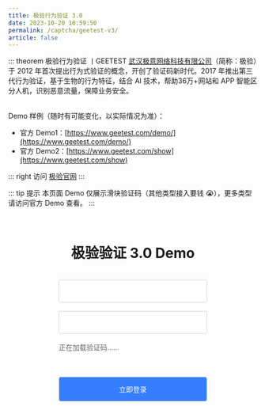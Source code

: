 ```yaml
---
title: 极验行为验证 3.0
date: 2023-10-20 10:59:50
permalink: /captcha/geetest-v3/
article: false
---
```


::: theorem 极验行为验证 <Badge text="3.0" type="error" vertical="middle"/>丨GEETEST
[武汉极意网络科技有限公司](https://www.tianyancha.com/company/699317632)（简称：极验）于 2012 年首次提出行为式验证的概念，开创了验证码新时代。2017 年推出第三代行为验证，基于生物的行为特征，结合 AI 技术，帮助36万+网站和 APP 智能区分人机，识别恶意流量，保障业务安全。

<br>
Demo 样例（随时有可能变化，以实际情况为准）：
<br>

- 官方 Demo1：[https://www.geetest.com/demo/](https://www.geetest.com/demo/)
- 官方 Demo2：[https://www.geetest.com/show](https://www.geetest.com/show)

::: right
访问 [极验官网](https://www.geetest.com/Sensebot)
:::

::: tip 提示
本页面 Demo 仅展示滑块验证码（其他类型接入要钱 :sob:），更多类型请访问官方 Demo 查看。
:::

<br>

<style>
    .gt-submit {
        background: #347eff;
        border-radius: 4px;
        margin: 20px 0;
        display: inline-block;
        width: 300px;
        height: 50px;
        box-sizing: border-box;
        border: 1px solid #ccc;
        color: #fff;
        cursor: pointer;
        font-size: 14px;
        line-height: 49px;
    }
    .gt-submit:hover {
        background: #1A73E8;
    }
    .gt-input {
        display: inline-block;
        width: 300px;
        padding: 12px;
        border: 1px solid #d1d6e0;
        background-color: #fff;
        position: relative;
        cursor: pointer;
        -webkit-box-sizing: border-box;
        box-sizing: border-box;
        border-radius: 3px;
        color: #292f3a;
        font-size: 14px;
        line-height: 20px;
    }
    #gt-captcha {
        width: 300px;
        height: 50px;
        display: inline-block;
    }
    .gt-show {
        display: block;
    }
    #gt-wait {
        text-align: left;
        color: #666;
        margin: 0;
        font-size: 14px;
    }
</style>
<div style="text-align: center">
    <h1>极验验证 3.0 Demo</h1>
    <form id="form">
        <br>
        <div>
            <input type="text" :placeholder="'\ue614 请输入账号'" id="username" maxlength="" class="iconfont gt-input">
        </div>
        <br>
        <div>
            <input type="text" :placeholder="'\ue69c 请输入密码'" id="password" maxlength="" class="iconfont gt-input">
        </div>
        <br>
        <div>
            <div id="gt-captcha">
                <p id="gt-wait" class="gt-show">正在加载验证码......</p>
            </div>
        </div>
        <input class="gt-submit" id="submit" type="submit" value="立即登录">
    </form>
</div>
<script src="https://lib.baomitu.com/jquery/1.9.1/jquery.min.js" defer></script>
<script src="https://static.geetest.com/static/js/gt.0.4.9.js" defer></script>
<script>
    setTimeout(function() {
        var handler = function (captchaObj) {
            $('#submit').click(function (e) {
                var result = captchaObj.getValidate();
                if (!result) {
                    e.preventDefault();
                    return alert('请先完成验证！');
                }
                $.ajax({
                    url: 'https://api.spiderapi.cn/geetest3/validate',
                    type: 'POST',
                    dataType: 'json',
                    data: {
                        username: $('#username').val(),
                        password: $('#password').val(),
                        geetest_challenge: result.geetest_challenge,
                        geetest_validate: result.geetest_validate,
                        geetest_seccode: result.geetest_seccode
                    },
                    success: function (data) {
                        if (data.result === 'success') {
                            alert('登录成功！');
                            captchaObj.reset();
                        } else if (data.result === 'fail') {
                            alert('登录失败，请重新验证！');
                            captchaObj.reset();
                        }
                    }
                });
            });
            // 将验证码加到id为captcha的元素里，同时会有三个input的值用于表单提交
            captchaObj.appendTo('#gt-captcha');
            captchaObj.onReady(function () {
                $('#gt-wait').hide();
            });
        };
        $.ajax({
            url: 'https://api.spiderapi.cn/geetest3/register?t=' + (new Date()).getTime(), // 加随机数防止缓存
            type: 'get',
            dataType: 'json',
            success: function (data) {
                // 调用 initGeetest 初始化参数
                // 参数1：配置参数
                // 参数2：回调，回调的第一个参数验证码对象，之后可以使用它调用相应的接口
                initGeetest({
                    gt: data.gt,
                    challenge: data.challenge,
                    new_captcha: data.new_captcha, // 用于宕机时表示是新验证码的宕机
                    offline: !data.success, // 表示用户后台检测极验服务器是否宕机，一般不需要关注
                    product: 'float', // 产品形式，包括：float，popup
                    width: '100%'
                }, handler);
            }
        });
    }, 500);
</script>
